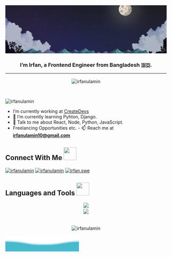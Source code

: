 <div align="center" style="height: auto;">
  <img
    style="height: 50%; width: 100%; object-fit: cover;"
    src="https://raw.githubusercontent.com/Irfanulamin/Irfanulamin/main/banner.jpg"
    alt="cover"
  />
</div>


<h3 align="center">
  I’m Irfan, a Frontend Engineer from Bangladesh 🇧🇩.
</h3>
<hr/>
<p align="center">
  <img  align="center" src="https://github-readme-streak-stats.herokuapp.com/?user=irfanulamin" alt="irfanulamin">
</p>
<br />

<p align="left"> <img src="https://komarev.com/ghpvc/?username=irfanulamin&label=Profile%20views&color=0e75b6&style=flat" alt="irfanulamin" /> </p>

- I’m currently working at [CreateDevs](https://createdevs.com/)
- 🌱 I’m currently learning Pyhton, Django.
- 💬 Talk to me about React, Node, Python, JavaScript.
- Freelancing Opportunities etc. - 📫 Reach me at **irfanulamin10@gmail.com**

<h2>
  Connect With Me
  <img
    src="https://media2.giphy.com/media/al7grkbrCChTAPEfyh/giphy.gif?cid=ecf05e47a0n3gi1bfqntqmob8g9aid1oyj2wr3ds3mg700bl&rid=giphy.gif"
    width="40px"
    height="40px"
  />
</h2>
<p align="left">
  <a href="https://www.linkedin.com/in/irfanul-amin/" target="blank"
    ><img
      align="center"
      src="https://raw.githubusercontent.com/rahuldkjain/github-profile-readme-generator/master/src/images/icons/Social/linked-in-alt.svg"
      alt="irfanulamin"
      height="30"
      width="40"
  /></a>
  <a href="https://www.facebook.com/irfanul.amin.675827" target="blank"
    ><img
      align="center"
      src="https://raw.githubusercontent.com/rahuldkjain/github-profile-readme-generator/master/src/images/icons/Social/facebook.svg"
      alt="irfanulamin"
      height="30"
      width="40"
  /></a>
  <a href="https://instagram.com/irfan.swe" target="blank"
    ><img
      align="center"
      src="https://raw.githubusercontent.com/rahuldkjain/github-profile-readme-generator/master/src/images/icons/Social/instagram.svg"
      alt="irfan.swe"
      height="30"
      width="40"
  /></a>
</p>

<h2>
  Languages and Tools
  <img
    src="https://media2.giphy.com/media/QssGEmpkyEOhBCb7e1/giphy.gif?cid=ecf05e47a0n3gi1bfqntqmob8g9aid1oyj2wr3ds3mg700bl&rid=giphy.gif"
    width="40px"
    height="40px"
  />
</h2>
<div align="center">
    <img src="https://skillicons.dev/icons?i=c,cpp,python,javascript,typescript,react,nodejs,express,firebase,mongodb,nextjs" /><br>
    <img src="https://skillicons.dev/icons?i=redux,bootstrap,html,css,vscode,github,figma,tailwind,git" />
</div>
<br/>
<p align="center">
  <img  align="center" src="https://github-readme-stats.vercel.app/api/top-langs?username=irfanulamin&show_icons=true&locale=en&layout=compact" alt="irfanulamin">
</p>

![Waves](https://raw.githubusercontent.com/Irfanulamin/Irfanulamin/main/wave.svg)
